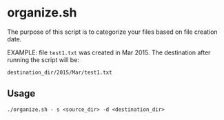 # organize.sh
The purpose of this script is to categorize your files based on file creation date.

EXAMPLE: file `test1.txt` was created in Mar 2015. The destination after running the script will be: 

`destination_dir/2015/Mar/test1.txt`

## Usage
`./organize.sh - s <source_dir> -d <destination_dir>`

